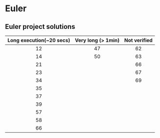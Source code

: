 # Euler

## Euler project solutions

| Long execution(~20 secs) | Very long (> 1min) | Not verified |
| :---------------------:  |:------------------:|:------------:|
| 12                       | 47                 | 62           |
| 14                       | 50                 | 63           |
| 21                       |                    | 66           |
| 23                       |                    | 67           |
| 34                       |                    | 69           |
| 35                       |                    |              |
| 37                       |                    |              |
| 39                       |                    |              |
| 57                       |                    |              |
| 58                       |                    |              |
| 66                       |                    |              |